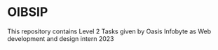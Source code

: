 # OIBSIP
This repository contains Level 2 Tasks given by Oasis Infobyte as Web development and design intern 2023
